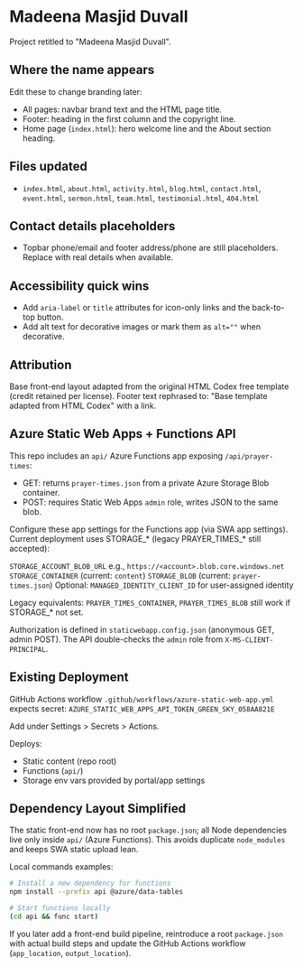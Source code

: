 # Madeena Masjid Duvall

Project retitled to "Madeena Masjid Duvall".

## Where the name appears

Edit these to change branding later:

- All pages: navbar brand text and the HTML page title.
- Footer: heading in the first column and the copyright line.
- Home page (`index.html`): hero welcome line and the About section heading.

## Files updated

- `index.html`, `about.html`, `activity.html`, `blog.html`, `contact.html`, `event.html`, `sermon.html`, `team.html`, `testimonial.html`, `404.html`

## Contact details placeholders

- Topbar phone/email and footer address/phone are still placeholders. Replace with real details when available.

## Accessibility quick wins

- Add `aria-label` or `title` attributes for icon-only links and the back-to-top button.
- Add alt text for decorative images or mark them as `alt=""` when decorative.

## Attribution

Base front-end layout adapted from the original HTML Codex free template (credit retained per license). Footer text rephrased to: "Base template adapted from HTML Codex" with a link.

## Azure Static Web Apps + Functions API

This repo includes an `api/` Azure Functions app exposing `/api/prayer-times`:

- GET: returns `prayer-times.json` from a private Azure Storage Blob container.
- POST: requires Static Web Apps `admin` role, writes JSON to the same blob.

Configure these app settings for the Functions app (via SWA app settings). Current deployment uses STORAGE_* (legacy PRAYER_TIMES_* still accepted):

`STORAGE_ACCOUNT_BLOB_URL` e.g., `https://<account>.blob.core.windows.net`
`STORAGE_CONTAINER` (current: `content`)
`STORAGE_BLOB` (current: `prayer-times.json`)
Optional: `MANAGED_IDENTITY_CLIENT_ID` for user-assigned identity

Legacy equivalents:
`PRAYER_TIMES_CONTAINER`, `PRAYER_TIMES_BLOB` still work if STORAGE_* not set.

Authorization is defined in `staticwebapp.config.json` (anonymous GET, admin POST). The API double-checks the `admin` role from `X-MS-CLIENT-PRINCIPAL`.

## Existing Deployment

GitHub Actions workflow `.github/workflows/azure-static-web-app.yml` expects secret:
`AZURE_STATIC_WEB_APPS_API_TOKEN_GREEN_SKY_058AA821E`

Add under Settings > Secrets > Actions.

Deploys:

- Static content (repo root)
- Functions (`api/`)
- Storage env vars provided by portal/app settings

## Dependency Layout Simplified

The static front-end now has no root `package.json`; all Node dependencies live only inside `api/` (Azure Functions). This avoids duplicate `node_modules` and keeps SWA static upload lean.

Local commands examples:

```bash
# Install a new dependency for functions
npm install --prefix api @azure/data-tables

# Start functions locally
(cd api && func start)
```

If you later add a front-end build pipeline, reintroduce a root `package.json` with actual build steps and update the GitHub Actions workflow (`app_location`, `output_location`).
